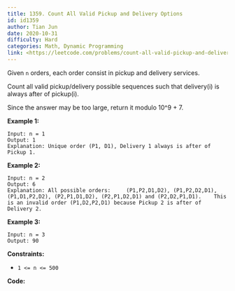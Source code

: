 ```yaml
---
title: 1359. Count All Valid Pickup and Delivery Options
id: id1359
author: Tian Jun
date: 2020-10-31
difficulty: Hard
categories: Math, Dynamic Programming
link: <https://leetcode.com/problems/count-all-valid-pickup-and-delivery-options/description/>
---
```


Given `n` orders, each order consist in pickup and delivery services.

Count all valid pickup/delivery possible sequences such that delivery(i) is
always after of pickup(i).

Since the answer may be too large, return it modulo 10^9 + 7.



**Example 1:**
            
	Input: n = 1    
	Output: 1    
	Explanation: Unique order (P1, D1), Delivery 1 always is after of Pickup 1.    

**Example 2:**
            
	Input: n = 2    
	Output: 6    
	Explanation: All possible orders:     (P1,P2,D1,D2), (P1,P2,D2,D1), (P1,D1,P2,D2), (P2,P1,D1,D2), (P2,P1,D2,D1) and (P2,D2,P1,D1).    This is an invalid order (P1,D2,P2,D1) because Pickup 2 is after of Delivery 2.    

**Example 3:**
            
	Input: n = 3    
	Output: 90    



**Constraints:**

  * `1 <= n <= 500`


**Code:**

